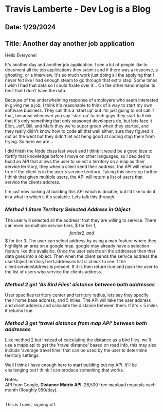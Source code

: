 # Travis Lamberte - Dev Log is a Blog

## Date: 1/29/2024

## Title: Another day another job application

Hello Everyone!

It's another day and another job application. I see a lot of people like to document all the job applications they submit and if there was a response, a ghosting, or a interview. It's so much work just doing all the applying that I never felt like I had enough steam to go through that extra step. Some times I wish I had that data so I could fixate over it... On the other hand maybe its best that I don't have the data.

Because of the underwhelming response of employers who seem interested in giving me a job, I think it's reasonable to think of a way to start my own software business. They call this a 'start up' but I'm just going to not call it that, because whenever you say 'start up' to tech guys they start to think that it's only something that only seasoned developers do, but lets face it Elon, Jeff, Bill, and Mark they we're super green when they started, and they really didn't know how to code all that well either, sure they figured it out as the went but they didn't let not beng good at coding stop them from trying. So here we are...

I did finish the Node class last week and I think it would be a good idea to fortify that knowledge before I move on other languages, so I decided to build an API that allows the user to select a territory on a map as their service territory, they when a client send their address, the API will return true if the client is in the user's service territory. Taking this one step further I think that given multiple users, the API will return a list of users that service the clients address.

I'm just now looking at building this API which is doiable, but i'd like to do it in a what in which it it's scalable. Lets talk this through.

### _Method 1 Store Territory Selected Address in Object_

The user will selected all the address' that they are willing to service. There can even be multiple service tiers, $ for tier 1, $$ for tier 2, and $$$ for tier 3. The user can select address by using a map feature where they highlight an area on a google map. google may already have a selection feature like this availalbe. Once the user selects all the addresses then that data goes into a object. Then when the client sends the service address the userObject.territoryTier1.addresses list is check to see if the client.serviceAddress is present. If it is then return true and push the user to the list of users who service the clients address.

### _Method 2 get 'As Bird Flies' distance between both addresses_

User specifies territory center and territory radius, lets say they specify their home base address, and 5 miles. The API will take the user address and client address and calculate the distance between them. If it's < 5 miles it returns true.

### _Method 3 get 'travel distance from map API' between both addresses_

Like method 2 but instead of calculating the distance as a bird flies, we'll use a maps api to get the 'travel distance' based on road info, this may also include 'average travel time' that can be used by the user to determine territory settings.

Well I think I have enough here to start building out my API. It'll be challenging but I think I can produce something that works.

Notes: <br>
API from Google, **Distance Matrix API**, 28,500 free mapload requests each month (Roughly 950/day).

<br>
This is Travis, signing off.
